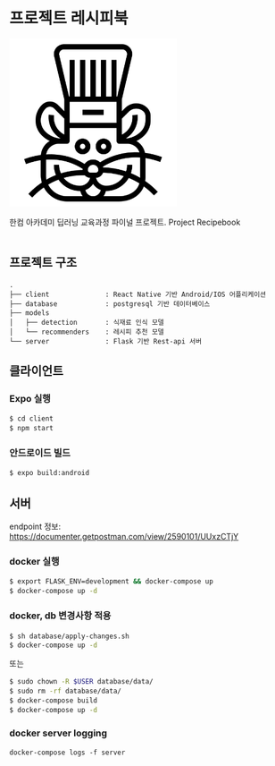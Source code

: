 # 프로젝트 레시피북

<img src="./hamster.png" width='300px' />

한컴 아카데미 딥러닝 교육과정 파이널 프로젝트. Project Recipebook
<br/><br/>


## 프로젝트 구조
```
.
├── client              : React Native 기반 Android/IOS 어플리케이션
├── database            : postgresql 기반 데이터베이스
├── models
│   ├── detection       : 식재료 인식 모델
│   └── recommenders    : 레시피 추천 모델
└── server              : Flask 기반 Rest-api 서버
```

## 클라이언트
### Expo 실행
```bash
$ cd client
$ npm start
```

### 안드로이드 빌드
```bash
$ expo build:android
```

## 서버

endpoint 정보: https://documenter.getpostman.com/view/2590101/UUxzCTjY

### docker 실행
```bash
$ export FLASK_ENV=development && docker-compose up
$ docker-compose up -d
```

### docker, db 변경사항 적용
```bash
$ sh database/apply-changes.sh
$ docker-compose up -d
```
또는
```bash
$ sudo chown -R $USER database/data/
$ sudo rm -rf database/data/
$ docker-compose build
$ docker-compose up -d
```

### docker server logging
```
docker-compose logs -f server
```
